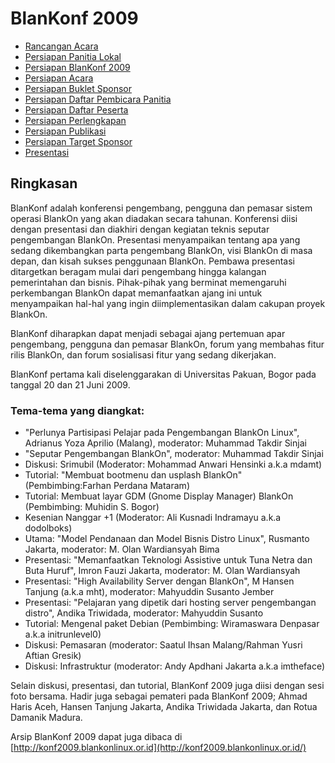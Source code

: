 # BlanKonf 2009

  + [Rancangan Acara](/wiki/Acara/BlanKonf/BlanKonf2009/BlanKonf2009Acara.md)
  + [Persiapan Panitia Lokal](/wiki/Acara/BlanKonf/BlanKonf2009/BlanKonf2009PeriapanPanitiaLokal.md)
  + [Persiapan BlanKonf 2009](/wiki/Acara/BlanKonf/BlanKonf2009/BlanKonf2009Persiapan.md)
  + [Persiapan Acara](/wiki/Acara/BlanKonf/BlanKonf2009/BlanKonf2009PersiapanAcara.md)
  + [Persiapan Buklet Sponsor](/wiki/Acara/BlanKonf/BlanKonf2009/BlanKonf2009PersiapanBukletSponsor.md)
  + [Persiapan Daftar Pembicara Panitia](/wiki/Acara/BlanKonf/BlanKonf2009/BlanKonf2009PersiapanDaftarPembicaraPanitia.md)
  + [Persiapan Daftar Peserta](/wiki/Acara/BlanKonf/BlanKonf2009/BlanKonf2009PersiapanDaftarPeserta.md)
  + [Persiapan Perlengkapan](/wiki/Acara/BlanKonf/BlanKonf2009/BlanKonf2009PersiapanPeralatan.md)
  + [Persiapan Publikasi](/wiki/Acara/BlanKonf/BlanKonf2009/BlanKonf2009PersiapanPublikasi.md)
  + [Persiapan Target Sponsor](/wiki/Acara/BlanKonf/BlanKonf2009/BlanKonf2009PersiapanTargetSponsor.md)
  + [Presentasi](/wiki/Acara/BlanKonf/BlanKonf2009/BlanKonf2009Presentasi.md)

## Ringkasan

BlanKonf adalah konferensi pengembang, pengguna dan pemasar sistem operasi BlankOn yang akan diadakan secara tahunan. Konferensi diisi dengan presentasi dan diakhiri dengan kegiatan teknis seputar pengembangan BlankOn. Presentasi menyampaikan tentang apa yang sedang dikembangkan parta pengembang BlankOn, visi BlankOn di masa depan, dan kisah sukses penggunaan BlankOn. Pembawa presentasi ditargetkan beragam mulai dari pengembang hingga kalangan pemerintahan dan bisnis. Pihak-pihak yang berminat memengaruhi perkembangan BlankOn dapat memanfaatkan ajang ini untuk menyampaikan hal-hal yang ingin diimplementasikan dalam cakupan proyek BlankOn.

BlanKonf diharapkan dapat menjadi sebagai ajang pertemuan apar pengembang, pengguna dan pemasar BlankOn,  forum yang membahas fitur rilis BlankOn, dan forum sosialisasi fitur yang sedang dikerjakan.

BlanKonf pertama kali diselenggarakan di Universitas Pakuan, Bogor pada tanggal 20 dan 21 Juni 2009.


### Tema-tema yang diangkat:
  + "Perlunya Partisipasi Pelajar pada Pengembangan BlankOn Linux", Adrianus Yoza Aprilio (Malang), moderator: Muhammad Takdir Sinjai
  + "Seputar Pengembangan BlankOn", moderator: Muhammad Takdir Sinjai
  + Diskusi: Srimubil (Moderator: Mohammad Anwari Hensinki a.k.a mdamt)
  + Tutorial: "Membuat bootmenu dan usplash BlankOn" (Pembimbing:Farhan Perdana Mataram)
  + Tutorial: Membuat layar GDM (Gnome Display Manager) BlankOn (Pembimbing: Muhidin S. Bogor)
  + Kesenian Nanggar +1 (Moderator: Ali Kusnadi Indramayu a.k.a dodolboks)
  + Utama: "Model Pendanaan dan Model Bisnis Distro Linux", Rusmanto Jakarta, moderator: M. Olan Wardiansyah Bima
  + Presentasi: "Memanfaatkan Teknologi Assistive untuk Tuna Netra dan Buta Huruf", Imron Fauzi Jakarta, moderator: M. Olan Wardiansyah
  + Presentasi: "High Availability Server dengan BlankOn", M Hansen Tanjung (a.k.a mht), moderator: Mahyuddin Susanto Jember
  + Presentasi: "Pelajaran yang dipetik dari hosting server pengembangan distro", Andika Triwidada, moderator: Mahyuddin Susanto
  + Tutorial: Mengenal paket Debian (Pembimbing: Wiramaswara Denpasar a.k.a initrunlevel0)
  + Diskusi: Pemasaran (moderator: Saatul Ihsan Malang/Rahman Yusri Aftian Gresik)
  + Diskusi: Infrastruktur (moderator: Andy Apdhani Jakarta a.k.a imtheface)

Selain diskusi, presentasi, dan tutorial, BlanKonf 2009 juga diisi dengan sesi foto bersama.
Hadir juga sebagai pemateri pada BlanKonf 2009; Ahmad Haris Aceh, Hansen Tanjung Jakarta, Andika Triwidada Jakarta, dan Rotua Damanik Madura.

Arsip BlanKonf 2009 dapat juga dibaca di [http://konf2009.blankonlinux.or.id](http://konf2009.blankonlinux.or.id/)



